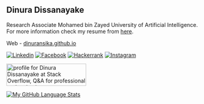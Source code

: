 ## Dinura Dissanayake

Research Associate Mohamed bin Zayed University of Artificial Intelligence.\
For more information check my resume from [here](https://dinuransika.github.io/CV/CV_Dinura.pdf).

Web - [dinuransika.github.io](https://dinuransika.github.io/)

[![Linkedin](https://dinuransika.github.io/assets/img/linkedin-128.png)](https://www.linkedin.com/in/dinura-dissanayake-9486ba1a1/)
[![Facebook](https://dinuransika.github.io/assets/img/facebook-128.png)](https://www.facebook.com/dinura.r.dissanayake)
[![Hackerrank](https://dinuransika.github.io/assets/img/hackerrank-128.png)](https://www.hackerrank.com/dinuraransika)
[![Instagram](https://dinuransika.github.io/assets/img/Instagram-Icon.png)](https://www.instagram.com/dinuransika98/)


<a href="https://stackoverflow.com/users/20898455/dinura-dissanayake"><img src="https://stackoverflow.com/users/flair/20898455.png?theme=dark" width="208" height="58" alt="profile for Dinura Dissanayake at Stack Overflow, Q&amp;A for professional and enthusiast programmers" title="profile for Dinura Dissanayake at Stack Overflow, Q&amp;A for professional and enthusiast programmers"></a>

<!--[![GitHub Streak](https://streak-stats.demolab.com/?user=dinuransika&theme=dark)](https://git.io/streak-stats) -->

[![My GitHub Language Stats](https://github-readme-stats.vercel.app/api/top-langs/?username=dinuransika&langs_count=5&theme=tokyonight)]()
<!-- [![My GitHub Stats](https://github-readme-stats.vercel.app/api/?username=dinuransika&count_private=true&theme=tokyonight&showicons=true)]() -->
